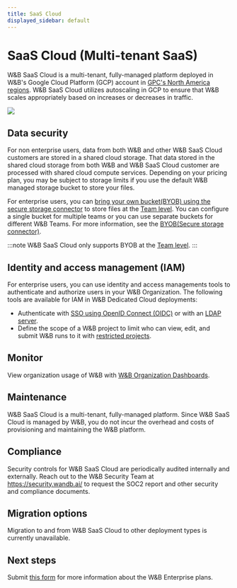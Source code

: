```yaml
---
title: SaaS Cloud
displayed_sidebar: default
---
```


# SaaS Cloud (Multi-tenant SaaS)

W&B SaaS Cloud is a multi-tenant, fully-managed platform deployed in W&B's Google Cloud Platform (GCP) account in [GPC's North America regions](https://cloud.google.com/compute/docs/regions-zones). W&B SaaS Cloud utilizes autoscaling in GCP to ensure that W&B scales appropriately based on increases or decreases in traffic. 

![](/images/hosting/saas_cloud_arch.png)
## Data security

For non enterprise users, data from both W&B and other W&B SaaS Cloud customers are stored in a shared cloud storage. That data stored in the shared cloud storage from both W&B and W&B SaaS Cloud customer are processed with shared cloud compute services. Depending on your pricing plan, you may be subject to storage limits if you use the default W&B managed storage bucket to store your files.


For enterprise users, you can [bring your own bucket(BYOB) using the secure storage connector](../secure-storage-connector.md) to store files at the [Team level](../secure-storage-connector.md#configuration-options). You can configure a single bucket for multiple teams or you can use separate buckets for different W&B Teams. For more information, see the [BYOB(Secure storage connector)](../secure-storage-connector.md).

:::note
W&B SaaS Cloud only supports BYOB at the [Team level](../secure-storage-connector.md#configuration-options). 
:::


## Identity and access management (IAM)
For enterprise users, you can use identity and access managements tools to authenticate and authorize users in your W&B Organization. The following tools are available for IAM in W&B Dedicated Cloud deployments:

* Authenticate with [SSO using OpenID Connect (OIDC)](../iam/sso.md) or with an [LDAP server](../iam/ldap.md).
* Define the scope of a W&B project to limit who can view, edit, and submit W&B runs to it with [restricted projects](../restricted-projects.md).


## Monitor
View organization usage of W&B with [W&B Organization Dashboards](../org_dashboard.md).

## Maintenance  
W&B SaaS Cloud is a multi-tenant, fully-managed platform. Since W&B SaaS Cloud is managed by W&B, you do not incur the overhead and costs of provisioning and maintaining the W&B platform.

## Compliance 
Security controls for W&B SaaS Cloud are periodically audited internally and externally. Reach out to the W&B Security Team at https://security.wandb.ai/ to request the SOC2 report and other security and compliance documents.

## Migration options
Migration to and from W&B SaaS Cloud to other deployment types is currently unavailable. 

## Next steps
Submit [this form](https://wandb.ai/site/for-enterprise/multi-tenant-saas-trial) for more information about the W&B Enterprise plans.